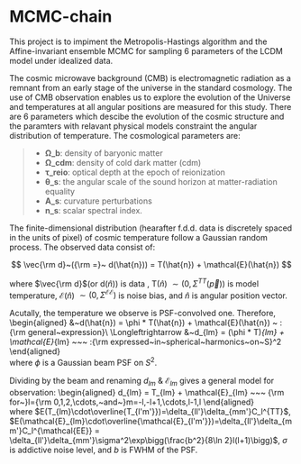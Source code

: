 # MCMC-chain 

This project is to impiment the Metropolis-Hastings algorithm and the Affine-invariant ensemble MCMC for sampling 6 parameters of the LCDM model under idealized data.


The cosmic microwave background (CMB) is electromagnetic radiation as a remnant from an early stage of the universe in the standard cosmology. The use of CMB observation enables us to explore the evolution of the Universe and temperatures at all angular positions are measured for this study. There are 6 parameters which descibe the evolution of the cosmic structure and the paramters with relavant physical models constraint the angular distribution of temperature. The cosmological parameters are:
> - **Ω_b**: density of baryonic matter
> - **Ω_cdm**: density of cold dark matter (cdm)
> - **τ_reio**: optical depth at the epoch of reionization
> - **θ_s**: the angular scale of the sound horizon at matter-radiation equality
> - **A_s**: curvature perturbations
> - **n_s**: scalar spectral index.



The finite-dimensional distribution (hearafter f.d.d. data is discretely spaced in the units of pixel) of cosmic temperature follow a Gaussian random process. The observed data consist of: 

$$
\vec{\rm d}~({\rm =}~ d(\hat{n})) = T(\hat{n}) + \mathcal{E}(\hat{n}) 
$$

where $\vec{\rm d}$(or d($\hat{n}$)) is data , T($\hat{n}$) $\sim (0,\Sigma^{TT}(\vec{p}))$ is model temperature, $\mathcal{E}$($\hat{n}$) $\sim (0,\Sigma^{\mathcal{EE}})$ is noise bias, and $\hat{n}$ is angular position vector. 

Acutally, the temperature we observe is PSF-convolved one. Therefore, <br>
\begin{aligned}
&~d(\hat{n}) = \phi * T(\hat{n}) + \mathcal{E}(\hat{n}) ~ :{\rm general~expression}\\
\Longleftrightarrow &~d_{lm} = (\phi * T)_{lm} + \mathcal{E}_{lm} ~~~ :{\rm expressed~in~spherical~harmonics~on~S}^2
\end{aligned}              
where $\phi$ is a Gaussian beam PSF on $S^2$.

Dividing by the beam and renaming $d_{lm}~\&~\mathcal{E}_{lm}$ gives a general model for observation:
\begin{aligned}
d_{lm} = T_{lm} + \mathcal{E}_{lm} ~~~ {\rm for~}l={\rm 0,1,2,\cdots,~and~}m=-l,-l+1,\cdots,l-1,l
\end{aligned}     
where $E(T_{lm}\cdot\overline{T_{l'm'}})=\delta_{ll'}\delta_{mm'}C_l^{TT}$,
$E(\mathcal{E}_{lm}\cdot\overline{\mathcal{E}_{l'm'}})=\delta_{ll'}\delta_{mm'}C_l^{\mathcal{EE}}
= \delta_{ll'}\delta_{mm'}\sigma^2\exp\bigg(\frac{b^2}{8\ln 2}l(l+1)\bigg)$, $\sigma$ is addictive noise level, and $b$ is FWHM of the PSF.
